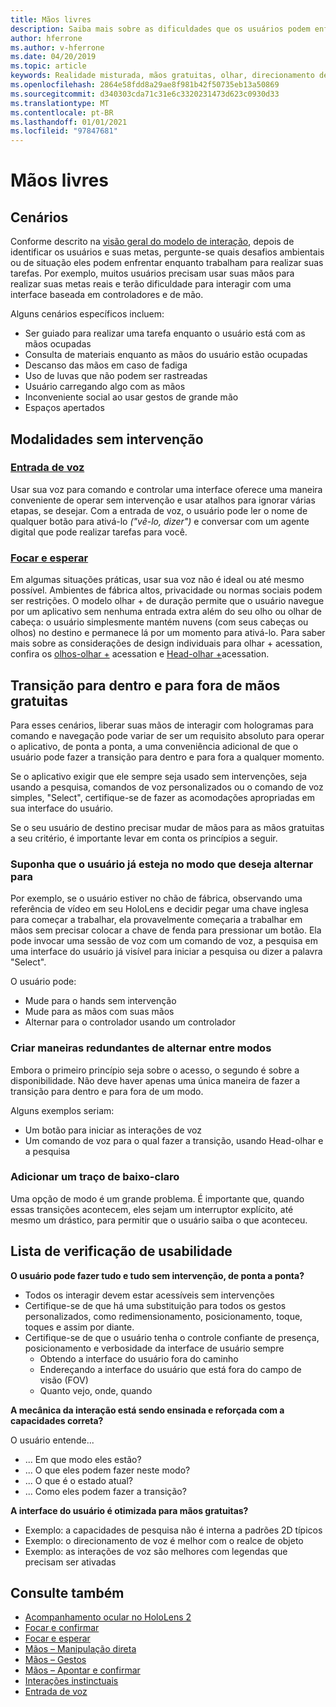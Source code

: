 ```yaml
---
title: Mãos livres
description: Saiba mais sobre as dificuldades que os usuários podem enfrentar com uma interface de mãos e controladores e sobre várias alternativas sem intervenção.
author: hferrone
ms.author: v-hferrone
ms.date: 04/20/2019
ms.topic: article
keywords: Realidade misturada, mãos gratuitas, olhar, direcionamento de olhar, interação, design, headset de realidade misturada, headset de realidade mista do Windows, headset de realidade virtual, HoloLens, MRTK, kit de ferramentas de realidade misturada, entrada de voz, usabilidade
ms.openlocfilehash: 2864e58fdd8a29ae8f981b42f50735eb13a50869
ms.sourcegitcommit: d340303cda71c31e6c3320231473d623c0930d33
ms.translationtype: MT
ms.contentlocale: pt-BR
ms.lasthandoff: 01/01/2021
ms.locfileid: "97847681"
---
```

# <a name="hands-free"></a>Mãos livres

## <a name="scenarios"></a>Cenários

Conforme descrito na [visão geral do modelo de interação](interaction-fundamentals.md), depois de identificar os usuários e suas metas, pergunte-se quais desafios ambientais ou de situação eles podem enfrentar enquanto trabalham para realizar suas tarefas. Por exemplo, muitos usuários precisam usar suas mãos para realizar suas metas reais e terão dificuldade para interagir com uma interface baseada em controladores e de mão.

Alguns cenários específicos incluem: 
* Ser guiado para realizar uma tarefa enquanto o usuário está com as mãos ocupadas
* Consulta de materiais enquanto as mãos do usuário estão ocupadas
* Descanso das mãos em caso de fadiga
* Uso de luvas que não podem ser rastreadas
* Usuário carregando algo com as mãos
* Inconveniente social ao usar gestos de grande mão
* Espaços apertados

## <a name="hands-free-modalities"></a>Modalidades sem intervenção

### <a name="voice-input"></a>[Entrada de voz](voice-input.md)

Usar sua voz para comando e controlar uma interface oferece uma maneira conveniente de operar sem intervenção e usar atalhos para ignorar várias etapas, se desejar. Com a entrada de voz, o usuário pode ler o nome de qualquer botão para ativá-lo _("vê-lo, dizer")_ e conversar com um agente digital que pode realizar tarefas para você.

### <a name="gaze-and-dwell"></a>[Focar e esperar](gaze-and-dwell.md)

Em algumas situações práticas, usar sua voz não é ideal ou até mesmo possível. Ambientes de fábrica altos, privacidade ou normas sociais podem ser restrições. O modelo olhar + de duração permite que o usuário navegue por um aplicativo sem nenhuma entrada extra além do seu olho ou olhar de cabeça: o usuário simplesmente mantém nuvens (com seus cabeças ou olhos) no destino e permanece lá por um momento para ativá-lo. Para saber mais sobre as considerações de design individuais para olhar + acessation, confira os [olhos-olhar +](gaze-and-dwell-eyes.md) acessation e [Head-olhar +](gaze-and-dwell-head.md)acessation.

## <a name="transitioning-in-and-out-of-hands-free"></a>Transição para dentro e para fora de mãos gratuitas

Para esses cenários, liberar suas mãos de interagir com hologramas para comando e navegação pode variar de ser um requisito absoluto para operar o aplicativo, de ponta a ponta, a uma conveniência adicional de que o usuário pode fazer a transição para dentro e para fora a qualquer momento. 

Se o aplicativo exigir que ele sempre seja usado sem intervenções, seja usando a pesquisa, comandos de voz personalizados ou o comando de voz simples, "Select", certifique-se de fazer as acomodações apropriadas em sua interface do usuário. 

Se o seu usuário de destino precisar mudar de mãos para as mãos gratuitas a seu critério, é importante levar em conta os princípios a seguir.

### <a name="assume-the-user-is-already-in-the-mode-that-they-want-to-switch-to"></a>Suponha que o usuário já esteja no modo que deseja alternar para
Por exemplo, se o usuário estiver no chão de fábrica, observando uma referência de vídeo em seu HoloLens e decidir pegar uma chave inglesa para começar a trabalhar, ela provavelmente começaria a trabalhar em mãos sem precisar colocar a chave de fenda para pressionar um botão. Ela pode invocar uma sessão de voz com um comando de voz, a pesquisa em uma interface do usuário já visível para iniciar a pesquisa ou dizer a palavra "Select".

O usuário pode: 
* Mude para o hands sem intervenção
* Mude para as mãos com suas mãos
* Alternar para o controlador usando um controlador 

### <a name="create-redundant-ways-to-switch-modes"></a>Criar maneiras redundantes de alternar entre modos

Embora o primeiro princípio seja sobre o acesso, o segundo é sobre a disponibilidade. Não deve haver apenas uma única maneira de fazer a transição para dentro e para fora de um modo. 

Alguns exemplos seriam: 
* Um botão para iniciar as interações de voz
* Um comando de voz para o qual fazer a transição, usando Head-olhar e a pesquisa

### <a name="add-a-dash-of-drama"></a>Adicionar um traço de baixo-claro

Uma opção de modo é um grande problema. É importante que, quando essas transições acontecem, eles sejam um interruptor explícito, até mesmo um drástico, para permitir que o usuário saiba o que aconteceu. 

## <a name="usability-checklist"></a>Lista de verificação de usabilidade

**O usuário pode fazer tudo e tudo sem intervenção, de ponta a ponta?**
* Todos os interagir devem estar acessíveis sem intervenções
* Certifique-se de que há uma substituição para todos os gestos personalizados, como redimensionamento, posicionamento, toque, toques e assim por diante.
* Certifique-se de que o usuário tenha o controle confiante de presença, posicionamento e verbosidade da interface de usuário sempre
    * Obtendo a interface do usuário fora do caminho
    * Endereçando a interface do usuário que está fora do campo de visão (FOV)
    * Quanto vejo, onde, quando

**A mecânica da interação está sendo ensinada e reforçada com a capacidades correta?**

O usuário entende...
* ... Em que modo eles estão?
* ... O que eles podem fazer neste modo?
* ... O que é o estado atual?
* ... Como eles podem fazer a transição?
    
**A interface do usuário é otimizada para mãos gratuitas?**   

* Exemplo: a capacidades de pesquisa não é interna a padrões 2D típicos
* Exemplo: o direcionamento de voz é melhor com o realce de objeto
* Exemplo: as interações de voz são melhores com legendas que precisam ser ativadas

## <a name="see-also"></a>Consulte também

* [Acompanhamento ocular no HoloLens 2](eye-tracking.md)
* [Focar e confirmar](gaze-and-commit.md)
* [Focar e esperar](gaze-and-dwell.md)
* [Mãos – Manipulação direta](direct-manipulation.md)
* [Mãos – Gestos](gaze-and-commit.md#composite-gestures)
* [Mãos – Apontar e confirmar](point-and-commit.md)
* [Interações instinctuais](interaction-fundamentals.md)
* [Entrada de voz](voice-input.md)
